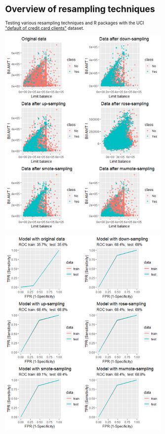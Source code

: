 # Overview of resampling techniques

Testing various resampling techniques and R packages with the UCI ["default of credit card clients"](https://archive.ics.uci.edu/ml/datasets/default+of+credit+card+clients) dataset.



![Data distribution](https://github.com/mfiorani/resampling-techniques/raw/master/img/distributions.png "Distributions of resampled datasets")

![ROC curves](https://github.com/mfiorani/resampling-techniques/raw/master/img/ROC.png "ROC curves of obtained models")

